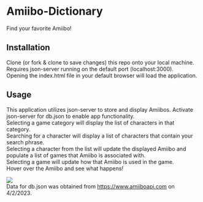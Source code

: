 # Amiibo-Dictionary
 Find your favorite Amiibo! 

## Installation
Clone (or fork & clone to save changes) this repo onto your local machine. <br>
Requires json-server running on the default port (localhost:3000). <br>
Opening the index.html file in your default browser will load the application. <br>

## Usage
This application utilizes json-server to store and display Amiibos. Activate json-server for db.json to enable app functionality.<br>
Selecting a game category will display the list of characters in that category.<br>
Searching for a character will display a list of characters that contain your search phrase.<br>
Selecting a character from the list will update the displayed Amiibo and populate a list of games that Amiibo is associated with.<br>
Selecting a game will update how that Amiibo is used in the game.<br>
Hover over the Amiibo and see what happens! <br>

![](https://github.com/EricsFlatironAcct/Amiibo-Dictionary/blob/main/ezgif.com-crop.gif) <br>
Data for db.json was obtained from https://www.amiiboapi.com on 4/2/2023.
